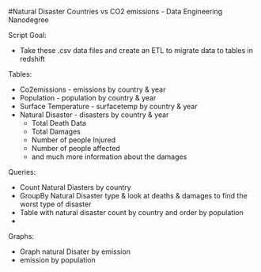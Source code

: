 #Natural Disaster Countries vs CO2 emissions - Data Engineering Nanodegree

Script Goal: 
- Take these .csv data files and create an ETL to migrate data to tables in redshift 

Tables: 
- Co2emissions - emissions by country & year 
- Population - population by country & year 
- Surface Temperature - surfacetemp by country & year 
- Natural Disaster - disasters by country & year 
    - Total Death Data 
    - Total Damages
    - Number of people Injured 
    - Number of people affected
    - and much more information about the damages 


Queries: 
- Count Natural Diasters by country
- GroupBy Natural Disaster type & look at deaths & damages to find the worst type of disaster 
- Table with natural disaster count by country and order by population 
- 

Graphs: 
- Graph natural Disater by emission
- emission by population 